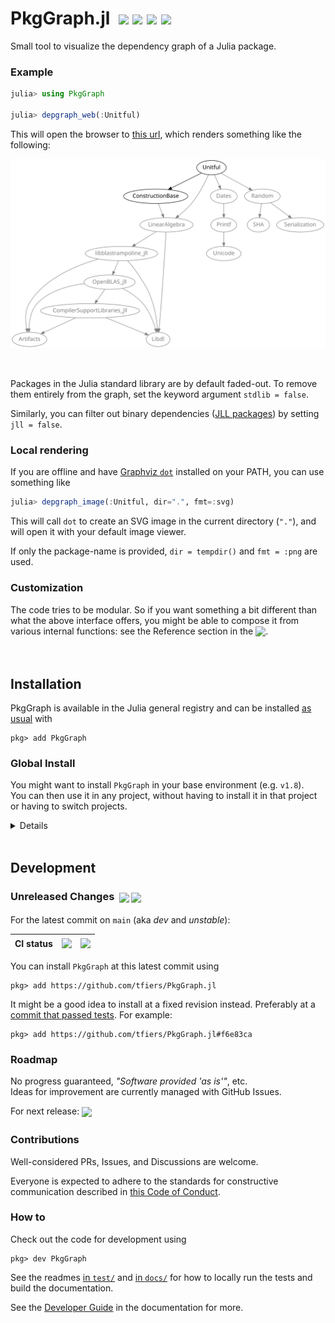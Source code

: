 
# PkgGraph.jl &nbsp;[![][latestimg]][latest] [![][docbadge]][docs] [![][chlog-img]][chlog] [![][devimg]](#development)

Small tool to visualize the dependency graph of a Julia package.


[latestimg]: https://img.shields.io/github/v/release/tfiers/PkgGraph.jl?label=Latest%20release
[latest]:    https://github.com/tfiers/PkgGraph.jl/releases/latest

[docbadge]: https://img.shields.io/badge/📕_Documentation-blue
[docs]: https://tfiers.github.io/PkgGraph.jl/

[chlog-img]: https://img.shields.io/badge/🕑_Changelog-gray
[chlog]: Changelog.md

[devimg]: https://img.shields.io/badge/⚒️_Development-gray


### Example

```julia
julia> using PkgGraph

julia> depgraph_web(:Unitful)
```
This will open the browser to [this url][dotlink], which renders something like the following:

<!-- See docs/script/update_imgs_and_url.jl -->
<img src="docs/img/Unitful-deps.svg"
     width=680
     alt="Dependency graph of Unitful, rendered with Graphviz dot">

<br>

Packages in the Julia standard library are by default faded-out.
To remove them entirely from the graph, set the keyword argument
`stdlib = false`.

Similarly, you can filter out binary dependencies ([JLL packages])
by setting `jll = false`.

[JLL packages]: https://docs.binarybuilder.org/stable/jll

[unitful]: https://github.com/PainterQubits/Unitful.jl
[dotlink]: https://dreampuf.github.io/GraphvizOnline/#digraph%20%7B%0A%20%20%20%20bgcolor%20%3D%20%22transparent%22%0A%20%20%20%20node%20%5Bfillcolor%3D%22white%22%2C%20fontcolor%3D%22black%22%2C%20color%3D%22black%22%5D%0A%20%20%20%20edge%20%5Bcolor%3D%22black%22%5D%0A%20%20%20%20node%20%5Bfontname%3D%22sans-serif%22%2C%20style%3D%22filled%22%5D%0A%20%20%20%20edge%20%5Barrowsize%3D0.88%5D%0A%20%20%20%20Unitful%20-%3E%20ConstructionBase%0A%20%20%20%20ConstructionBase%20-%3E%20LinearAlgebra%20%5Bcolor%3Dgray%5D%0A%20%20%20%20LinearAlgebra%20-%3E%20Libdl%20%5Bcolor%3Dgray%5D%0A%20%20%20%20LinearAlgebra%20-%3E%20libblastrampoline_jll%20%5Bcolor%3Dgray%5D%0A%20%20%20%20libblastrampoline_jll%20-%3E%20Artifacts%20%5Bcolor%3Dgray%5D%0A%20%20%20%20libblastrampoline_jll%20-%3E%20Libdl%20%5Bcolor%3Dgray%5D%0A%20%20%20%20libblastrampoline_jll%20-%3E%20OpenBLAS_jll%20%5Bcolor%3Dgray%5D%0A%20%20%20%20OpenBLAS_jll%20-%3E%20Artifacts%20%5Bcolor%3Dgray%5D%0A%20%20%20%20OpenBLAS_jll%20-%3E%20CompilerSupportLibraries_jll%20%5Bcolor%3Dgray%5D%0A%20%20%20%20CompilerSupportLibraries_jll%20-%3E%20Artifacts%20%5Bcolor%3Dgray%5D%0A%20%20%20%20CompilerSupportLibraries_jll%20-%3E%20Libdl%20%5Bcolor%3Dgray%5D%0A%20%20%20%20OpenBLAS_jll%20-%3E%20Libdl%20%5Bcolor%3Dgray%5D%0A%20%20%20%20Unitful%20-%3E%20Dates%20%5Bcolor%3Dgray%5D%0A%20%20%20%20Dates%20-%3E%20Printf%20%5Bcolor%3Dgray%5D%0A%20%20%20%20Printf%20-%3E%20Unicode%20%5Bcolor%3Dgray%5D%0A%20%20%20%20Unitful%20-%3E%20LinearAlgebra%20%5Bcolor%3Dgray%5D%0A%20%20%20%20Unitful%20-%3E%20Random%20%5Bcolor%3Dgray%5D%0A%20%20%20%20Random%20-%3E%20SHA%20%5Bcolor%3Dgray%5D%0A%20%20%20%20Random%20-%3E%20Serialization%20%5Bcolor%3Dgray%5D%0A%20%20%20%20LinearAlgebra%20%5Bcolor%3Dgray%20fontcolor%3Dgray%5D%0A%20%20%20%20libblastrampoline_jll%20%5Bcolor%3Dgray%20fontcolor%3Dgray%5D%0A%20%20%20%20OpenBLAS_jll%20%5Bcolor%3Dgray%20fontcolor%3Dgray%5D%0A%20%20%20%20CompilerSupportLibraries_jll%20%5Bcolor%3Dgray%20fontcolor%3Dgray%5D%0A%20%20%20%20Dates%20%5Bcolor%3Dgray%20fontcolor%3Dgray%5D%0A%20%20%20%20Printf%20%5Bcolor%3Dgray%20fontcolor%3Dgray%5D%0A%20%20%20%20Random%20%5Bcolor%3Dgray%20fontcolor%3Dgray%5D%0A%20%20%20%20Libdl%20%5Bcolor%3Dgray%20fontcolor%3Dgray%5D%0A%20%20%20%20Artifacts%20%5Bcolor%3Dgray%20fontcolor%3Dgray%5D%0A%20%20%20%20Unicode%20%5Bcolor%3Dgray%20fontcolor%3Dgray%5D%0A%20%20%20%20SHA%20%5Bcolor%3Dgray%20fontcolor%3Dgray%5D%0A%20%20%20%20Serialization%20%5Bcolor%3Dgray%20fontcolor%3Dgray%5D%0A%7D%0A


### Local rendering

If you are offline and have [Graphviz `dot`](https://graphviz.org) installed on your PATH, you can use something like
```julia
julia> depgraph_image(:Unitful, dir=".", fmt=:svg)
```
This will call `dot` to create an SVG image in the current directory (`"."`), and will open it with your default image viewer.

If only the package-name is provided, `dir = tempdir()` and `fmt = :png` are used.


### Customization

The code tries to be modular. So if you want something a bit different than what the
above interface offers, you might be able to compose it from various internal
functions: see the Reference section in the <sub>[![][docbadge]][docs]</sub>.



<br>

## Installation

PkgGraph is available in the Julia general registry and can be installed [as usual] with
```
pkg> add PkgGraph
```
[as usual]: https://pkgdocs.julialang.org/v1/getting-started

### Global Install

You might want to install `PkgGraph` in your base environment (e.g. `v1.8`).\
You can then use it in any project, without having to install it in that project
or having to switch projects.

<details>

You can activate your base environment using `] activate` (i.e. activate 'nothing'),
and then `add PkgGraph` there.

Another way to obtain a global install is to run – from within _any_ environment:
```
julia> using PkgGraph
```
If the package is not found, Julia will offer to install it.\
Type '`o`' to choose to install it in your base environment.
</details>



<br>

## Development

### Unreleased Changes &nbsp;<sub>[![][commitsimg]][difflink] [![][devdocs-img]][devdocs]</sub>

For the latest commit on `main` (aka _dev_ and _unstable_):

| CI status | <sub>[![][testsimg]][tests]</sub> | <sub>[![][docbuildimg]][docbuild]</sub> |
|-----------|-----------------------------------|-----------------------------------------|

You can install `PkgGraph` at this latest commit using
```
pkg> add https://github.com/tfiers/PkgGraph.jl
```
It might be a good idea to install at a fixed revision instead.
Preferably at a [commit that passed tests][testhist].
For example:
```
pkg> add https://github.com/tfiers/PkgGraph.jl#f6e83ca
```

[testhist]: https://github.com/tfiers/PkgGraph.jl/actions/workflows/Tests.yml

[commitsimg]:  https://img.shields.io/github/commits-since/tfiers/PkgGraph.jl/latest
[difflink]:    https://github.com/tfiers/PkgGraph.jl/compare/v0.5.0...main

[devdocs-img]: https://img.shields.io/badge/📕_Documentation-dev-blue.svg
[devdocs]:     https://tfiers.github.io/PkgGraph.jl/dev

[docbuildimg]: https://github.com/tfiers/PkgGraph.jl/actions/workflows/Docs.yml/badge.svg
[docbuild]:    https://github.com/tfiers/PkgGraph.jl/actions/workflows/Docs.yml

[testsimg]:    https://github.com/tfiers/PkgGraph.jl/actions/workflows/Tests.yml/badge.svg
[tests]:       https://github.com/tfiers/PkgGraph.jl/actions/workflows/Tests.yml


### Roadmap

No progress guaranteed, _"Software provided 'as is'"_, etc.\
Ideas for improvement are currently managed with GitHub Issues.

For next release: <sub>[![][mile-img]][milestone]</sub>

[mile-img]: https://img.shields.io/github/milestones/progress/tfiers/PkgGraph.jl/1?label=Milestone%20issues%20closed
[milestone]: https://github.com/tfiers/PkgGraph.jl/milestone/1


### Contributions

Well-considered PRs, Issues, and Discussions are welcome.

Everyone is expected to adhere to the standards for constructive communication
described in [this Code of Conduct][CoC].

[CoC]: https://github.com/comob-project/snn-sound-localization/blob/17279f6/Code-of-Conduct.md


### How to

Check out the code for development using
```
pkg> dev PkgGraph
```
See the readmes [in `test/`](test/ReadMe.md) and [in `docs/`](docs/ReadMe.md)
for how to locally run the tests and build the documentation.

See the [Developer Guide][1] in the documentation for more.

[1]: https://tfiers.github.io/PkgGraph.jl/dev/devguide
